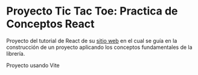 # Proyecto Tic Tac Toe: Practica de Conceptos React

Proyecto del tutorial de React de su [sitio web](https://react.dev/learn/tutorial-tic-tac-toe) en el cual se guía en la construcción de un proyecto aplicando los conceptos fundamentales de la librería.

Proyecto usando Vite


